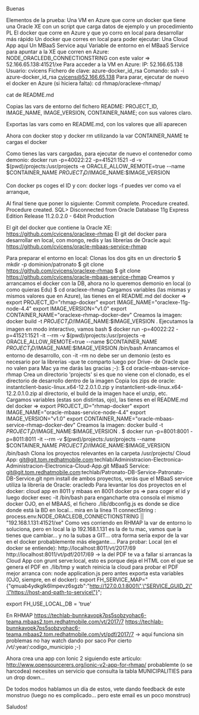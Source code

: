 Buenas

Elementos de la prueba:
Una VM en Azure que corre un docker que tiene una Oracle XE con un script que carga datos de ejemplo y un procedimiento PL
El docker que corre en Azure y que yo corro en local para desarrollar más rápido
Un docker que corres en local para poder ejecutar:
Una Cloud App aquí
Un MBaaS Service aquí
Variable de entorno en el MBaaS Service para apuntar a la XE que corren en Azure: NODE_ORACLEDB_CONNECTIONSTRING con este valor => 52.166.65.138:41521/xe
Para acceder a la VM en Azure:
IP:  52.166.65.138
Usuario: cvicens
Fichero de clave: azure-docker_id_rsa
Comando: ssh -i azure-docker_id_rsa cvicens@52.166.65.138
Para parar, ejecutar de nuevo el docker en Azure (si hiciera falta):
cd rhmap/oraclexe-rhmap/

cat de README.md

Copias las vars de entorno del fichero README: PROJECT_ID, IMAGE_NAME, IMAGE_VERSION, CONTAINER_NAME; con sus valores claro.

Exportas las vars como en README.md, con los valores que allí aparecen

Ahora con docker stop y docker rm utilizando la var CONTAINER_NAME te cargas el docker

Como tienes las vars cargadas, para ejecutar de nuevo el contenedor como demonio: docker run -p=40022:22 -p=41521:1521 -d -v $(pwd)/projects:/usr/projects -e ORACLE_ALLOW_REMOTE=true --name $CONTAINER_NAME $PROJECT_ID/$IMAGE_NAME:$IMAGE_VERSION

Con docker ps coges el ID y con: docker logs -f <ID> puedes ver como va el arranque,

Al final tiene que poner lo siguiente:
Commit complete.
Procedure created.
Procedure created.
SQL> Disconnected from Oracle Database 11g Express Edition Release 11.2.0.2.0 - 64bit Production

El git del docker que contiene la Oracle XE: https://github.com/cvicens/oraclexe-rhmap
El git del docker para desarrollar en local, con mongo, redis y las librerías de Oracle aquí: https://github.com/cvicens/oracle-mbaas-service-rhmap

Para preparar el entorno en local:
Clonas los dos gits en un directorio
$ mkdir -p dominion/patronato
$ git clone https://github.com/cvicens/oraclexe-rhmap
$ git clone https://github.com/cvicens/oracle-mbaas-service-rhmap
Creamos y arrancamos el docker con la DB, ahora no lo queremos demonio en local (o como quieras Edu)
$ cd oraclexe-rhmap
Cargamos variables (las mismas y mismos valores que en Azure), las tienes en el README.md del docker => 
export PROJECT_ID="rhmap-docker"
export IMAGE_NAME="oraclexe-11g-node-4.4"
export IMAGE_VERSION="v1.0"
export CONTAINER_NAME="oraclexe-rhmap-docker-dev"
Creamos la imagen: docker build -t $PROJECT_ID/$IMAGE_NAME:$IMAGE_VERSION .
Ejecutamos la imagen en modo interactivo, vamos bash
$ docker run -p=40022:22 -p=41521:1521 -it --rm -v $(pwd)/projects:/usr/projects -e ORACLE_ALLOW_REMOTE=true --name $CONTAINER_NAME $PROJECT_ID/$IMAGE_NAME:$IMAGE_VERSION /bin/bash
Arrancamos el entorno de desarrollo, con -it -rm no debe ser un demonio (esto es necesario por la librerías -que te comparto luego por Drive- de Oracle que no valen para Mac ya me darás las gracias ;-):
$ cd oracle-mbaas-service-rhmap
Crea un directorio 'projects' si es que no viene con el clonado, es el directorio de desarrollo dentro de la imagen
Copia los zips de oracle: instantclient-basic-linux.x64-12.2.0.1.0.zip y instantclient-sdk-linux.x64-12.2.0.1.0.zip al directorio, el build de la imagen hace el unzip, etc.
Cargamos variables (estas son distintas, ojo), las tienes en el README.md del docker => 
export PROJECT_ID="rhmap-docker"
export IMAGE_NAME="oracle-mbaas-service-node-4.4"
export IMAGE_VERSION="v1.0"
export CONTAINER_NAME="oracle-mbaas-service-rhmap-docker-dev"
Creamos la imagen: docker build -t $PROJECT_ID/$IMAGE_NAME:$IMAGE_VERSION .
$ docker run -p=8001:8001 -p=8011:8011 -it --rm -v $(pwd)/projects:/usr/projects --name $CONTAINER_NAME $PROJECT_ID/$IMAGE_NAME:$IMAGE_VERSION /bin/bash
Clona los proyectos relevantes en la carpeta /usr/projects/
Cloud App: git@git.tom.redhatmobile.com:techlab/Administracion-Electronica-Administracion-Electronica-Cloud-App.git
MBaaS Service: git@git.tom.redhatmobile.com:techlab/Patronato-DB-Service-Patronato-DB-Service.git
npm install de ambos proyectos, verás que el MBaaS service utiliza la librería de Oracle: oracledb
Para levantar los dos proyectos en el docker: cloud app en 8011 y mbaas en 8001
docker ps => para coger el id y luego docker exec -it <ID> /bin/bash para engancharte otra consola el mismo docker
OJO, en el MBAAS, el fichero ./lib/dbconfig.js es donde se dice donde está la BD en local... mira en la línea 11
connectString : process.env.NODE_ORACLEDB_CONNECTIONSTRING || "192.168.1.131:41521/xe"
Como ves corriendo en RHMAP la var de entorno lo soluciona, pero en local la ip 192.168.1.131 es la de tu mac, vamos que la tienes que cambiar... y no la subas a GIT... otra forma sería expor de la var en el docker probablemente más elegante....
Para probar:
Local (en el docker se entiende): 
http://localhost:8011/vt/2017/69
http://localhost:8011/vt/pdf/2017/69 -> la del PDF te va a fallar si arrancas la Cloud App con grunt serve:local, esto es porque deja el HTML con el que se genera el PDF en ./lib/tmp y watch reinicia la cloud 
para probar el PDF mejor arranca con: node application.js pero antes exporta esta variables (OJO, siempre, en el docker):
export FH_SERVICE_MAP="{\"qmuab4ydkglk6lmpevz6sgzb\":\"http://127.0.0.1:8001\",\"SERVICE_GUID_2\":\"https://host-and-path-to-service\"}";

export FH_USE_LOCAL_DB = 'true'

En RHMAP
https://techlab-bunnkavopk7ps5sobzyohac6-teama.mbaas2.tom.redhatmobile.com/vt/2017/7
https://techlab-bunnkavopk7ps5sobzyohac6-teama.mbaas2.tom.redhatmobile.com/vt/pdf/2017/7 -> aquí funciona sin problemas no hay watch dando por saco
Por cierto /vt/:year/:codigo_municipio ;-)

Ahora crea una app con Ionic 2 siguiendo este artículo: http://www.opensourcerers.org/ionic-v2-app-for-rhmap/ probablemte (o se harcodea) necesites un servicio que consulta la tabla MUNICIPALITIES para un drop down...

De todos modos hablamos un día de estos, vete dando feedback de este monstruo (luego no es complicado... pero este email es un poco monstruo)

Saludos!